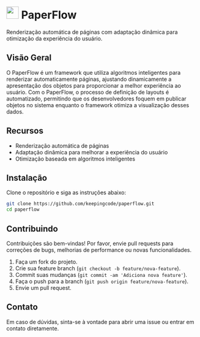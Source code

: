 # <img src="https://raw.githubusercontent.com/keepingcode/paperflow/main/favicon.ico" width="32" height="32"> PaperFlow

Renderização automática de páginas com adaptação dinâmica para otimização da experiência do usuário.

## Visão Geral

O PaperFlow é um framework que utiliza algoritmos inteligentes para renderizar automaticamente páginas, ajustando dinamicamente a apresentação dos objetos para proporcionar a melhor experiência ao usuário. Com o PaperFlow, o processo de definição de layouts é automatizado, permitindo que os desenvolvedores foquem em publicar objetos no sistema enquanto o framework otimiza a visualização desses dados.

## Recursos

- Renderização automática de páginas
- Adaptação dinâmica para melhorar a experiência do usuário
- Otimização baseada em algoritmos inteligentes

## Instalação

Clone o repositório e siga as instruções abaixo:

```bash
git clone https://github.com/keepingcode/paperflow.git
cd paperflow
```

## Contribuindo

Contribuições são bem-vindas! Por favor, envie pull requests para correções de bugs, melhorias de performance ou novas funcionalidades.

1. Faça um fork do projeto.
2. Crie sua feature branch (`git checkout -b feature/nova-feature`).
3. Commit suas mudanças (`git commit -am 'Adiciona nova feature'`).
4. Faça o push para a branch (`git push origin feature/nova-feature`).
5. Envie um pull request.

## Contato

Em caso de dúvidas, sinta-se à vontade para abrir uma issue ou entrar em contato diretamente.
